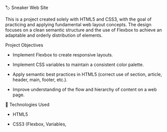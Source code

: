 🏷️ Sneaker Web Site

This is a project created solely with HTML5 and CSS3, with the goal of practicing and applying fundamental web layout concepts.
The design focuses on a clean semantic structure and the use of Flexbox to achieve an adaptable and orderly distribution of elements.

Project Objectives

- Implement Flexbox to create responsive layouts.

- Implement CSS variables to maintain a consistent color palette.

- Apply semantic best practices in HTML5 (correct use of section, article, header, main, footer, etc.).

- Improve understanding of the flow and hierarchy of content on a web page.

🧩 Technologies Used

- HTML5

- CSS3 (Flexbox, Variables,
